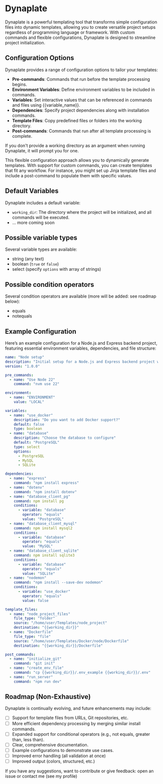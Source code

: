 # Dynaplate

Dynaplate is a powerful templating tool that transforms simple configuration files into dynamic templates, allowing you
to create versatile project setups regardless of programming language or framework. With custom commands and flexible
configurations, Dynaplate is designed to streamline project initialization.

## Configuration Options

Dynaplate provides a range of configuration options to tailor your templates:

- **Pre-commands**: Commands that run before the template processing begins.
- **Environment Variables**: Define environment variables to be included in commands.
- **Variables**: Set interactive values that can be referenced in commands and files using {{variable_name}}.
- **Dependencies**: Specify project dependencies along with installation commands.
- **Template Files**: Copy predefined files or folders into the working directory.
- **Post-commands**: Commands that run after all template processing is complete.

If you don't provide a working directory as an argument when running Dynaplate, it will prompt you for one.

This flexible configuration approach allows you to dynamically generate templates. With support for custom commands, you
can create templates that fit any workflow. For instance, you might set up Jinja template files and include a
post-command to populate them with specific values.

## Default Variables

Dynaplate includes a default variable:

- `working_dir`: The directory where the project will be initialized, and all commands will be executed.
- ... more coming soon

## Possible variable types

Several variable types are available:

- string (any text)
- boolean (`true` or `false`)
- select (specify `options` with array of strings)

## Possible condition operators

Several condition operators are available (more will be added: see roadmap below):

- equals
- notequals

## Example Configuration

Here’s an example configuration for a Node.js and Express backend project, featuring essential environment variables,
dependencies, and file structure:

```yaml
name: "Node setup"
description: "Initial setup for a Node.js and Express backend project with essential environment variables, dependencies, and file structure."
version: "1.0.0"

pre_commands:
  - name: "Use Node 22"
    command: "nvm use 22"

environment:
  - name: "ENVIRONMENT"
    value: "LOCAL"

variables:
  - name: "use_docker"
    description: "Do you want to add Docker support?"
    default: false
    type: boolean
  - name: "database"
    description: "Choose the database to configure"
    default: "PostgreSQL"
    type: select
    options:
      - PostgreSQL
      - MySQL
      - SQLite

dependencies:
  - name: "express"
    command: "npm install express"
  - name: "dotenv"
    command: "npm install dotenv"
  - name: "database_client_pg"
    command: npm install pg
    conditions:
      - variable: "database"
        operator: "equals"
        value: "PostgreSQL"
  - name: "database_client_mysql"
    command: npm install mysql2
    conditions:
      - variable: "database"
        operator: "equals"
        value: "MySQL"
  - name: "database_client_sqlite"
    command: npm install sqlite3
    conditions:
      - variable: "database"
        operator: "equals"
        value: "SQLite"
  - name: "nodemon"
    command: "npm install --save-dev nodemon"
    conditions:
      - variable: "use_docker"
        operator: "equals"
        value: false

template_files:
  - name: "node_project_files"
    file_type: "folder"
    source: "/home/user/Templates/node_project"
    destination: "{{working_dir}}"
  - name: "Dockerfile"
    file_type: "file"
    source: "/home/user/Templates/Docker/node/Dockerfile"
    destination: "{{working_dir}}/Dockerfile"

post_commands:
  - name: "initialize_git"
    command: "git init"
  - name: "create_env_file"
    command: "cp {{working_dir}}/.env_example {{working_dir}}/.env"
  - name: "run_server"
    command: "npm run dev"
```

## Roadmap (Non-Exhaustive)

Dynaplate is continually evolving, and future enhancements may include:

- [ ] Support for template files from URLs, Git repositories, etc.
- [ ] More efficient dependency processing by merging similar install commands.
- [ ] Expanded support for conditional operators (e.g., not equals, greater than, less than).
- [ ] Clear, comprehensive documentation.
- [ ] Example configurations to demonstrate use cases.
- [ ] Improved error handling (all validation at once)
- [ ] Improved output (colors, structured, etc.)

If you have any suggestions, want to contribute or give feedback: open an issue or contact me (see my profile)